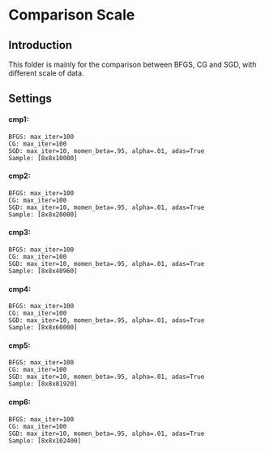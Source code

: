 Comparison Scale
===

Introduction
---
This folder is mainly for the comparison between BFGS, CG and SGD, with different scale of data.

Settings
---
#### cmp1:
    BFGS: max_iter=100
    CG: max_iter=100
    SGD: max_iter=10, momen_beta=.95, alpha=.01, adas=True
    Sample: [8x8x10000]

#### cmp2:
    BFGS: max_iter=100
    CG: max_iter=100
    SGD: max_iter=10, momen_beta=.95, alpha=.01, adas=True
    Sample: [8x8x20000]

#### cmp3:
    BFGS: max_iter=100
    CG: max_iter=100
    SGD: max_iter=10, momen_beta=.95, alpha=.01, adas=True
    Sample: [8x8x40960]

#### cmp4:
    BFGS: max_iter=100
    CG: max_iter=100
    SGD: max_iter=10, momen_beta=.95, alpha=.01, adas=True
    Sample: [8x8x60000]

#### cmp5:
    BFGS: max_iter=100
    CG: max_iter=100
    SGD: max_iter=10, momen_beta=.95, alpha=.01, adas=True
    Sample: [8x8x81920]

#### cmp6:
    BFGS: max_iter=100
    CG: max_iter=100
    SGD: max_iter=10, momen_beta=.95, alpha=.01, adas=True
    Sample: [8x8x102400]
